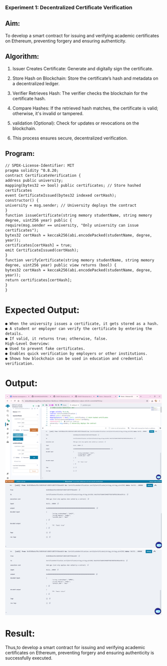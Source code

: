 ### Experiment 1: Decentralized Certificate Verification
## Aim:
  To develop a smart contract for issuing and verifying academic certificates on Ethereum, preventing forgery and ensuring authenticity.
## Algorithm:
1. Issuer Creates Certificate: Generate and digitally sign the certificate.

2. Store Hash on Blockchain: Store the certificate’s hash and metadata on a decentralized ledger.

3. Verifier Retrieves Hash: The verifier checks the blockchain for the certificate hash.

4. Compare Hashes: If the retrieved hash matches, the certificate is valid; otherwise, it's invalid or tampered.

5. validation (Optional): Check for updates or revocations on the blockchain.

6. This process ensures secure, decentralized verification.
## Program:
```
// SPDX-License-Identifier: MIT
pragma solidity ^0.8.20;
contract CertificateVerification {
address public university;
mapping(bytes32 => bool) public certificates; // Store hashed certificates
event CertificateIssued(bytes32 indexed certHash);
constructor() {
university = msg.sender; // University deploys the contract
}
function issueCertificate(string memory studentName, string memory degree, uint256 year) public {
require(msg.sender == university, "Only university can issue certificates");
bytes32 certHash = keccak256(abi.encodePacked(studentName, degree, year));
certificates[certHash] = true;
emit CertificateIssued(certHash);
}
function verifyCertificate(string memory studentName, string memory degree, uint256 year) public view returns (bool) {
bytes32 certHash = keccak256(abi.encodePacked(studentName, degree, year));
return certificates[certHash];
}
}
```
# Expected Output:
```
● When the university issues a certificate, it gets stored as a hash.
● A student or employer can verify the certificate by entering the details.
● If valid, it returns true; otherwise, false.
High-Level Overview:
● Used to prevent fake certificates.
● Enables quick verification by employers or other institutions.
● Shows how blockchain can be used in education and credential verification.
```

# Output:
![alt text](<Screenshot 2025-04-16 110951.png>)
 ![alt text](<Screenshot 2025-04-16 111004.png>)
  ![alt text](<Screenshot 2025-04-16 111024.png>)
# Result:
Thus,to develop a smart contract for issuing and verifying academic certificates on Ethereum, preventing forgery and ensuring authenticity is successfully executed.
